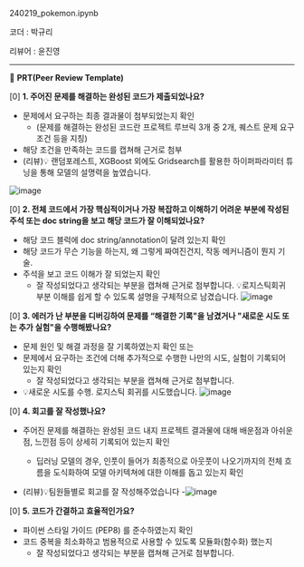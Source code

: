 240219_pokemon.ipynb


코더 : 박규리

리뷰어 : 윤진영

---

🔑 **PRT(Peer Review Template)**

[0]  **1. 주어진 문제를 해결하는 완성된 코드가 제출되었나요?**
- 문제에서 요구하는 최종 결과물이 첨부되었는지 확인
	- (문제를 해결하는 완성된 코드란 프로젝트 루브릭 3개 중 2개, 퀘스트 문제 요구조건 등을 지칭)
- 해당 조건을 만족하는 코드를 캡쳐해 근거로 첨부
- (리뷰)💡 랜덤포레스트, XGBoost 외에도  Gridsearch를 활용한 하이퍼파라미터 튜닝을 통해 모델의 설명력을 높였습니다.

![image](https://github.com/Jean-yun/-Peer_review/assets/155133473/5125adfa-74bf-419d-aa59-432b6d7a1687)

  
    
[0]  **2. 전체 코드에서 가장 핵심적이거나 가장 복잡하고 이해하기 어려운 부분에 작성된 
	주석 또는 doc string을 보고 해당 코드가 잘 이해되었나요?**
- 해당 코드 블럭에 doc string/annotation이 달려 있는지 확인
- 해당 코드가 무슨 기능을 하는지, 왜 그렇게 짜여진건지, 작동 메커니즘이 뭔지 기술.
- 주석을 보고 코드 이해가 잘 되었는지 확인
	- 잘 작성되었다고 생각되는 부분을 캡쳐해 근거로 첨부합니다.
💡로지스틱회귀 부분 이해를 쉽게 할 수 있도록 설명을 구체적으로 남겼습니다.
![image](https://github.com/Jean-yun/-Peer_review/assets/155133473/d8dfae9d-b815-4d5a-a2cf-38c9571ae259)

        
[0]  **3. 에러가 난 부분을 디버깅하여 문제를 “해결한 기록"을 남겼거나 "새로운 시도 
또는 추가 실험"을 수행해봤나요?**
- 문제 원인 및 해결 과정을 잘 기록하였는지 확인 또는
- 문제에서 요구하는 조건에 더해 추가적으로 수행한 나만의 시도, 실험이 기록되어 있는지 확인
	- 잘 작성되었다고 생각되는 부분을 캡쳐해 근거로 첨부합니다.
- 💡새로운 시도를 수행. 로지스틱 회귀를 시도했습니다.
  ![image](https://github.com/Jean-yun/-Peer_review/assets/155133473/da721285-4c3f-47f6-a7da-dccb00a0c92b)


   
[0]  **4. 회고를 잘 작성했나요?**
- 주어진 문제를 해결하는 완성된 코드 내지 프로젝트 결과물에 대해 배운점과 아쉬운점, 느낀점 등이 상세히 기록되어 있는지 확인
    - 딥러닝 모델의 경우, 인풋이 들어가 최종적으로 아웃풋이 나오기까지의 전체 흐름을 도식화하여 모델 아키텍쳐에 대한 이해를 돕고 있는지 확인
  
- (리뷰)💡팀원들별로 회고를 잘 작성해주었습니다
-![image](https://github.com/Jean-yun/-Peer_review/assets/155133473/d25197c6-5dda-4224-b8cd-8731360ab304)



[0]  **5. 코드가 간결하고 효율적인가요?**
- 파이썬 스타일 가이드 (PEP8) 를 준수하였는지 확인
- 코드 중복을 최소화하고 범용적으로 사용할 수 있도록 모듈화(함수화) 했는지
	- 잘 작성되었다고 생각되는 부분을 캡쳐해 근거로 첨부합니다.


